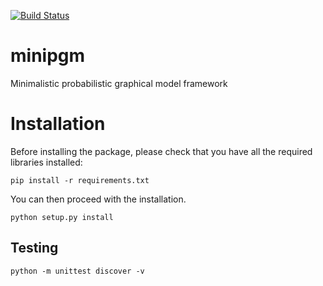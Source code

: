 [![Build Status](https://travis-ci.org/zermelozf/minipgm.svg?branch=master)](https://travis-ci.org/zermelozf/minipgm)

# minipgm
Minimalistic probabilistic graphical model framework

# Installation

Before installing the package, please check that you have all the required
libraries installed:

```shell
pip install -r requirements.txt
```

You can then proceed with the installation.

```shell
python setup.py install
```

Testing
-------

```shell
python -m unittest discover -v
```


